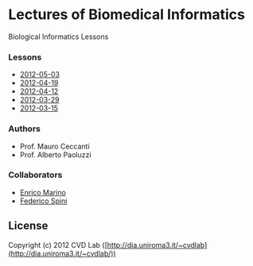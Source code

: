 # Lectures of Biomedical Informatics

Biological Informatics Lessons

### Lessons

- [2012-05-03](https://github.com/cvdlab/bio-lessons/blob/master/lessons/2012-05-03/2012-05-03.pdf)
- [2012-04-19](https://github.com/cvdlab/bio-lessons/blob/master/lessons/2012-04-19/2012-04-19.pdf)
- [2012-04-12](https://github.com/cvdlab/bio-lessons/blob/master/lessons/2012-04-12/2012-04-12.pdf)
- [2012-03-29](https://github.com/cvdlab/bio-lessons/blob/master/lessons/2012-03-29/2012-03-29.pdf)
- [2012-03-15](https://github.com/cvdlab/bio-lessons/blob/master/lessons/2012-03-15/2012-03-15.pdf)

### Authors

- Prof. Mauro Ceccanti
- Prof. Alberto Paoluzzi

### Collaborators

- [Enrico Marino](http://onirame.no.de)
- [Federico Spini](http://spini.no.de)

## License

Copyright (c) 2012 CVD Lab ([http://dia.uniroma3.it/~cvdlab](http://dia.uniroma3.it/~cvdlab/))